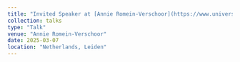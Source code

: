 ```yaml
---
title: "Invited Speaker at [Annie Romein-Verschoor](https://www.universiteitleiden.nl/agenda/2025/03/annie-romein-verschoorlezing-2025) lecture. "
collection: talks
type: "Talk"
venue: "Annie Romein-Verschoor"
date: 2025-03-07
location: "Netherlands, Leiden"
---
```


<!--- Lecture on gender bias in AI: "Can AI truly be free of bias, or is it a reflection of the world we create?" [Slides]("https://clararus.github.io/files/AnnieRomein-Verschoorlezing2025.pdf)
--->
<!---
Link to livestream: 
https://www.universiteitleiden.nl/nieuws/2025/03/livestream-arv-lezing
---> 
